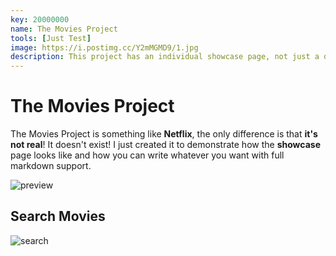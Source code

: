 ```yaml
---
key: 20000000
name: The Movies Project
tools: [Just Test]
image: https://i.postimg.cc/Y2mMGMD9/1.jpg
description: This project has an individual showcase page, not just a direct link to the project site or repo. Now you have more space to describe your awesome project!...
---
```


# The Movies Project

The Movies Project is something like **Netflix**, the only difference is that **it's not real**! It doesn't exist! I just created it to demonstrate how the **showcase** page looks like and how you can write whatever you want with full markdown support.

![preview](https://www.sketchappsources.com/resources/source-image/we-were-soldiers-landing-page-dbruggisser.jpg)

## Search Movies

![search](https://www.sketchappsources.com/resources/source-image/microsoft-windows-10-virtual-keyboard-diogo-sousa.png)
